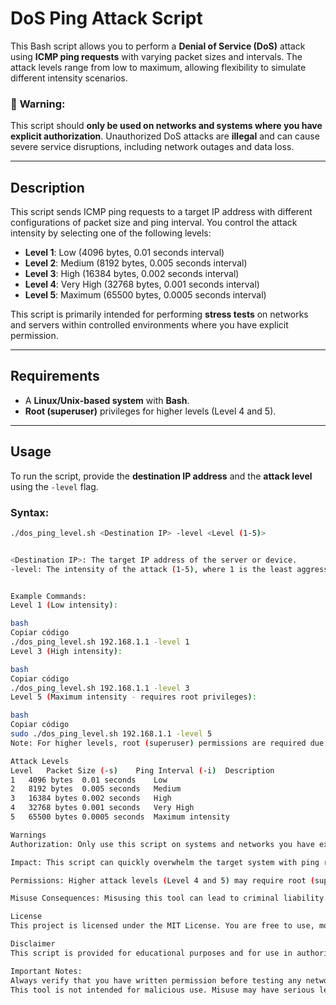 # DoS Ping Attack Script

This Bash script allows you to perform a **Denial of Service (DoS)** attack using **ICMP ping requests** with varying packet sizes and intervals. The attack levels range from low to maximum, allowing flexibility to simulate different intensity scenarios.

### 🚨 **Warning**:
This script should **only be used on networks and systems where you have explicit authorization**. Unauthorized DoS attacks are **illegal** and can cause severe service disruptions, including network outages and data loss.

---

## Description

This script sends ICMP ping requests to a target IP address with different configurations of packet size and ping interval. You control the attack intensity by selecting one of the following levels:

- **Level 1**: Low (4096 bytes, 0.01 seconds interval)
- **Level 2**: Medium (8192 bytes, 0.005 seconds interval)
- **Level 3**: High (16384 bytes, 0.002 seconds interval)
- **Level 4**: Very High (32768 bytes, 0.001 seconds interval)
- **Level 5**: Maximum (65500 bytes, 0.0005 seconds interval)

This script is primarily intended for performing **stress tests** on networks and servers within controlled environments where you have explicit permission.

---

## Requirements

- A **Linux/Unix-based system** with **Bash**.
- **Root (superuser)** privileges for higher levels (Level 4 and 5).

---

## Usage

To run the script, provide the **destination IP address** and the **attack level** using the `-level` flag.

### Syntax:

```bash
./dos_ping_level.sh <Destination IP> -level <Level (1-5)>


<Destination IP>: The target IP address of the server or device.
-level: The intensity of the attack (1-5), where 1 is the least aggressive and 5 is the most aggressive.


Example Commands:
Level 1 (Low intensity):

bash
Copiar código
./dos_ping_level.sh 192.168.1.1 -level 1
Level 3 (High intensity):

bash
Copiar código
./dos_ping_level.sh 192.168.1.1 -level 3
Level 5 (Maximum intensity - requires root privileges):

bash
Copiar código
sudo ./dos_ping_level.sh 192.168.1.1 -level 5
Note: For higher levels, root (superuser) permissions are required due to larger packet sizes and faster ping intervals. Use sudo as necessary.

Attack Levels
Level	Packet Size (-s)	Ping Interval (-i)	Description
1	4096 bytes	0.01 seconds	Low
2	8192 bytes	0.005 seconds	Medium
3	16384 bytes	0.002 seconds	High
4	32768 bytes	0.001 seconds	Very High
5	65500 bytes	0.0005 seconds	Maximum intensity

Warnings
Authorization: Only use this script on systems and networks you have explicit permission to test. Unauthorized usage is illegal and could result in criminal charges.

Impact: This script can quickly overwhelm the target system with ping requests, potentially causing service disruptions, network congestion, or system crashes. Use responsibly and with explicit authorization.

Permissions: Higher attack levels (Level 4 and 5) may require root (superuser) privileges due to the larger packet sizes and reduced ping intervals. Use sudo where necessary.

Misuse Consequences: Misusing this tool can lead to criminal liability. Do not use this script without proper consent. Always ensure you have written permission from the system or network owner before testing.

License
This project is licensed under the MIT License. You are free to use, modify, and distribute this code, provided you comply with the terms of the license. However, always ensure that you have the proper authorization before testing any network or system.

Disclaimer
This script is provided for educational purposes and for use in authorized penetration testing environments only. The creators of this script are not responsible for any damage caused by unauthorized usage.

Important Notes:
Always verify that you have written permission before testing any network or system.
This tool is not intended for malicious use. Misuse may have serious legal consequences.
